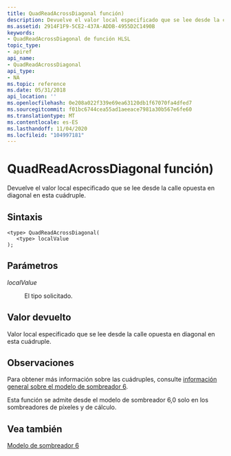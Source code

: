 ```yaml
---
title: QuadReadAcrossDiagonal función)
description: Devuelve el valor local especificado que se lee desde la calle opuesta en diagonal en esta cuádruple.
ms.assetid: 2914F1F9-5CE2-437A-ADDB-4955D2C1490B
keywords:
- QuadReadAcrossDiagonal de función HLSL
topic_type:
- apiref
api_name:
- QuadReadAcrossDiagonal
api_type:
- NA
ms.topic: reference
ms.date: 05/31/2018
api_location: ''
ms.openlocfilehash: 0e208a022f339e69ea63120db1f67070fa4dfed7
ms.sourcegitcommit: f01bc6744cea55ad1aeeace7981a30b567e6fe60
ms.translationtype: MT
ms.contentlocale: es-ES
ms.lasthandoff: 11/04/2020
ms.locfileid: "104997181"
---
```

# <a name="quadreadacrossdiagonal-function"></a>QuadReadAcrossDiagonal función)

Devuelve el valor local especificado que se lee desde la calle opuesta en diagonal en esta cuádruple.

## <a name="syntax"></a>Sintaxis


``` syntax
<type> QuadReadAcrossDiagonal(
   <type> localValue
);
```



## <a name="parameters"></a>Parámetros

<dl> <dt>

*localValue* 
</dt> <dd>

El tipo solicitado.

</dd> </dl>

## <a name="return-value"></a>Valor devuelto

Valor local especificado que se lee desde la calle opuesta en diagonal en esta cuádruple.

## <a name="remarks"></a>Observaciones

Para obtener más información sobre las cuádruples, consulte [información general sobre el modelo de sombreador 6](hlsl-shader-model-6-0-features-for-direct3d-12.md).

Esta función se admite desde el modelo de sombreador 6,0 solo en los sombreadores de píxeles y de cálculo.



 

## <a name="see-also"></a>Vea también

<dl> <dt>

[Modelo de sombreador 6](shader-model-6-0.md)
</dt> </dl>

 

 




